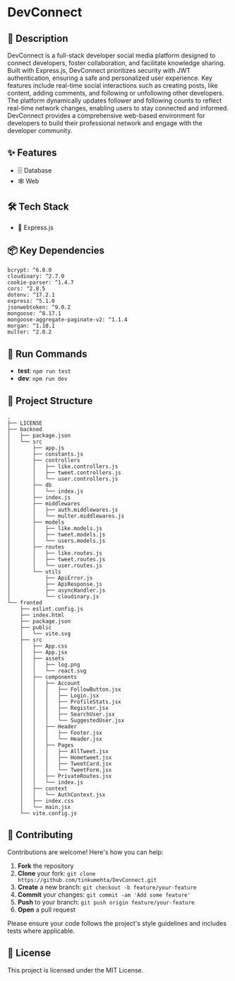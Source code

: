# DevConnect


## 📝 Description

DevConnect is a full-stack developer social media platform designed to connect developers, foster collaboration, and facilitate knowledge sharing. Built with Express.js, DevConnect prioritizes security with JWT authentication, ensuring a safe and personalized user experience. Key features include real-time social interactions such as creating posts, like content, adding comments, and following or unfollowing other developers. The platform dynamically updates follower and following counts to reflect real-time network changes, enabling users to stay connected and informed. DevConnect provides a comprehensive web-based environment for developers to build their professional network and engage with the developer community.

## ✨ Features

- 🗄️ Database
- 🕸️ Web


## 🛠️ Tech Stack

- 🚀 Express.js


## 📦 Key Dependencies

```
bcrypt: ^6.0.0
cloudinary: ^2.7.0
cookie-parser: ^1.4.7
cors: ^2.8.5
dotenv: ^17.2.1
express: ^5.1.0
jsonwebtoken: ^9.0.2
mongoose: ^8.17.1
mongoose-aggregate-paginate-v2: ^1.1.4
morgan: ^1.10.1
multer: ^2.0.2
```

## 🚀 Run Commands

- **test**: `npm run test`
- **dev**: `npm run dev`


## 📁 Project Structure

```
.
├── LICENSE
├── backned
│   ├── package.json
│   └── src
│       ├── app.js
│       ├── constants.js
│       ├── controllers
│       │   ├── like.controllers.js
│       │   ├── tweet.controllers.js
│       │   └── user.controllers.js
│       ├── db
│       │   └── index.js
│       ├── index.js
│       ├── middlewares
│       │   ├── auth.middlewares.js
│       │   └── multer.middlewares.js
│       ├── models
│       │   ├── like.models.js
│       │   ├── tweet.models.js
│       │   └── users.models.js
│       ├── routes
│       │   ├── like.routes.js
│       │   ├── tweet.routes.js
│       │   └── user.routes.js
│       └── utils
│           ├── ApiError.js
│           ├── ApiResponse.js
│           ├── asyncHandler.js
│           └── cloudinary.js
└── fronted
    ├── eslint.config.js
    ├── index.html
    ├── package.json
    ├── public
    │   └── vite.svg
    ├── src
    │   ├── App.css
    │   ├── App.jsx
    │   ├── assets
    │   │   ├── log.png
    │   │   └── react.svg
    │   ├── components
    │   │   ├── Account
    │   │   │   ├── FollowButton.jsx
    │   │   │   ├── Login.jsx
    │   │   │   ├── ProfileStats.jsx
    │   │   │   ├── Register.jsx
    │   │   │   ├── SearchUser.jsx
    │   │   │   └── SuggestedUser.jsx
    │   │   ├── Header
    │   │   │   ├── Footer.jsx
    │   │   │   └── Header.jsx
    │   │   ├── Pages
    │   │   │   ├── AllTweet.jsx
    │   │   │   ├── Hometweet.jsx
    │   │   │   ├── TweetCard.jsx
    │   │   │   └── TweetForm.jsx
    │   │   ├── PrivateRoutes.jsx
    │   │   └── index.js
    │   ├── context
    │   │   └── AuthContext.jsx
    │   ├── index.css
    │   └── main.jsx
    └── vite.config.js
```

## 👥 Contributing

Contributions are welcome! Here's how you can help:

1. **Fork** the repository
2. **Clone** your fork: `git clone https://github.com/tinkumehta/DevConnect.git`
3. **Create** a new branch: `git checkout -b feature/your-feature`
4. **Commit** your changes: `git commit -am 'Add some feature'`
5. **Push** to your branch: `git push origin feature/your-feature`
6. **Open** a pull request

Please ensure your code follows the project's style guidelines and includes tests where applicable.

## 📜 License

This project is licensed under the MIT License.

